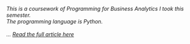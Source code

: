_This is a coursework of Programming for Business Analytics I took this semester.<br>
The programming language is Python.<br><br>
... [Read the full article here](https://ruruth.github.io/Apartment-Data-Web-Scraping/)_

